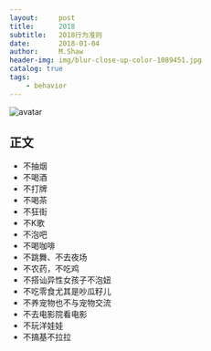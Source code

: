 ```yaml
---
layout:     post
title:      2018
subtitle:   2018行为准则
date:       2018-01-04
author:     M.Shaw
header-img: img/blur-close-up-color-1089451.jpg
catalog: true
tags:
    - behavior
---
```


![avatar](http://www.gaoxiaogif.com/d/file/201810/52be6c4417a1030040573e051c9f20aa.jpg)

## 正文
* 不抽烟
* 不喝酒
* 不打牌
* 不喝茶
* 不狂街
* 不K歌
* 不泡吧
* 不喝咖啡
* 不跳舞、不去夜场
* 不农药，不吃鸡
* 不搭讪异性女孩子不泡妞
* 不吃零食尤其是吵瓜籽儿
* 不养宠物也不与宠物交流
* 不去电影院看电影
* 不玩洋娃娃
* 不搞基不拉拉




